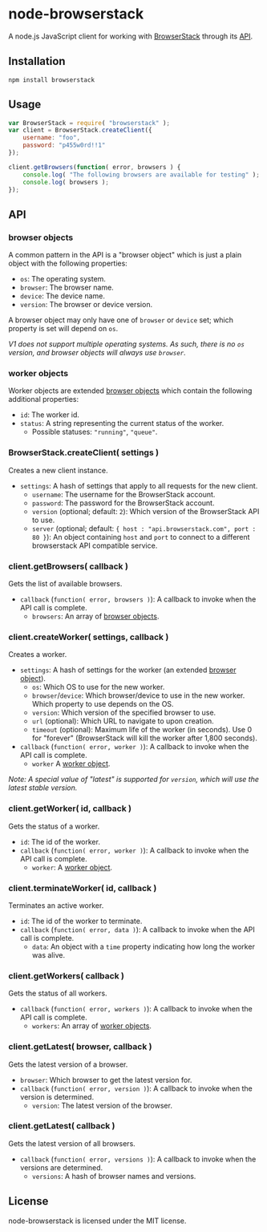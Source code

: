 # node-browserstack

A node.js JavaScript client for working with [BrowserStack](http://browserstack.com) through its [API](https://github.com/browserstack/api).

## Installation

```
npm install browserstack
```

## Usage

```javascript
var BrowserStack = require( "browserstack" );
var client = BrowserStack.createClient({
	username: "foo",
	password: "p455w0rd!!1"
});

client.getBrowsers(function( error, browsers ) {
	console.log( "The following browsers are available for testing" );
	console.log( browsers );
});
```

## API

### browser objects

A common pattern in the API is a "browser object" which is just a plain object with the following properties:

* `os`: The operating system.
* `browser`: The browser name.
* `device`: The device name.
* `version`: The browser or device version.

A browser object may only have one of `browser` or `device` set; which property is set will depend on `os`.

*V1 does not support multiple operating systems.
As such, there is no `os` version, and browser objects will always use `browser`.*

### worker objects

Worker objects are extended [browser objects](#browser-objects) which contain the following additional properties:

* `id`: The worker id.
* `status`: A string representing the current status of the worker.
  * Possible statuses: `"running"`, `"queue"`.

### BrowserStack.createClient( settings )

Creates a new client instance.

* `settings`: A hash of settings that apply to all requests for the new client.
  * `username`: The username for the BrowserStack account.
  * `password`: The password for the BrowserStack account.
  * `version` (optional; default: `2`): Which version of the BrowserStack API to use.
  * `server` (optional; default: `{ host : "api.browserstack.com", port : 80 }`):
  An object containing `host` and `port` to connect to a different browserstack API compatible service.

### client.getBrowsers( callback )

Gets the list of available browsers.

* `callback` (`function( error, browsers )`): A callback to invoke when the API call is complete.
  * `browsers`: An array of [browser objects](#browser-objects).

### client.createWorker( settings, callback )

Creates a worker.

* `settings`: A hash of settings for the worker (an extended [browser object](#browser-objects)).
  * `os`: Which OS to use for the new worker.
  * `browser`/`device`: Which browser/device to use in the new worker. Which property to use depends on the OS.
  * `version`: Which version of the specified browser to use.
  * `url` (optional): Which URL to navigate to upon creation.
  * `timeout` (optional): Maximum life of the worker (in seconds). Use 0 for "forever" (BrowserStack will kill the worker after 1,800 seconds).
* `callback` (`function( error, worker )`): A callback to invoke when the API call is complete.
  * `worker` A [worker object](#worker-objects).

*Note: A special value of "latest" is supported for `version`, which will use the latest stable version.*

### client.getWorker( id, callback )

Gets the status of a worker.

* `id`: The id of the worker.
* `callback` (`function( error, worker )`): A callback to invoke when the API call is complete.
  * `worker`: A [worker object](#worker-objects).

### client.terminateWorker( id, callback )

Terminates an active worker.

* `id`: The id of the worker to terminate.
* `callback` (`function( error, data )`): A callback to invoke when the API call is complete.
  * `data`: An object with a `time` property indicating how long the worker was alive.

### client.getWorkers( callback )

Gets the status of all workers.

* `callback` (`function( error, workers )`): A callback to invoke when the API call is complete.
  * `workers`: An array of [worker objects](#worker-objects).

### client.getLatest( browser, callback )

Gets the latest version of a browser.

* `browser`: Which browser to get the latest version for.
* `callback` (`function( error, version )`): A callback to invoke when the version is determined.
  * `version`: The latest version of the browser.

### client.getLatest( callback )

Gets the latest version of all browsers.

* `callback` (`function( error, versions )`): A callback to invoke when the versions are determined.
  * `versions`: A hash of browser names and versions.

## License

node-browserstack is licensed under the MIT license.
